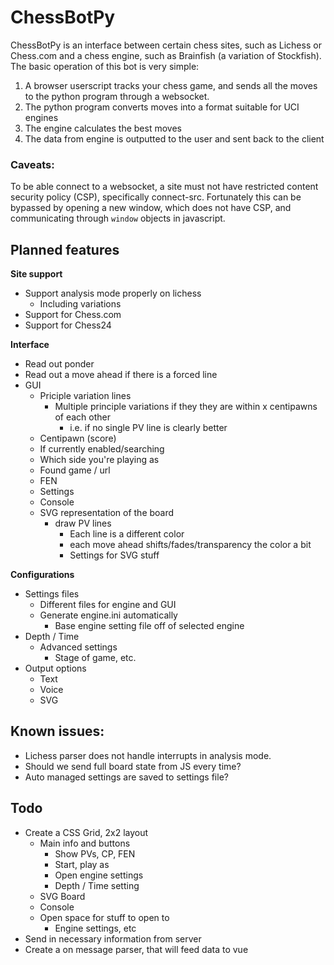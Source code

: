 # ChessBotPy

ChessBotPy is an interface between certain chess sites, such as Lichess or Chess.com and a chess engine, such as Brainfish (a variation of Stockfish).
The basic operation of this bot is very simple:

1. A browser userscript tracks your chess game, and sends all the moves to the python program through a websocket.
2. The python program converts moves into a format suitable for UCI engines
3. The engine calculates the best moves
4. The data from engine is outputted to the user and sent back to the client

### Caveats:

To be able connect to a websocket, a site must not have restricted content security policy (CSP), specifically connect-src. Fortunately this can be bypassed by opening a new window, which does not have CSP, and communicating through `window` objects in javascript.

## Planned features

**Site support**

-   Support analysis mode properly on lichess
    -   Including variations
-   Support for Chess.com
-   Support for Chess24

**Interface**

-   Read out ponder
-   Read out a move ahead if there is a forced line
-   GUI
    -   Priciple variation lines
        -   Multiple principle variations if they they are within x centipawns of each other
            -   i.e. if no single PV line is clearly better
    -   Centipawn (score)
    -   If currently enabled/searching
    -   Which side you're playing as
    -   Found game / url
    -   FEN
    -   Settings
    -   Console
    -   SVG representation of the board
        -   draw PV lines
            -   Each line is a different color
            -   each move ahead shifts/fades/transparency the color a bit
            -   Settings for SVG stuff

**Configurations**

-   Settings files
    -   Different files for engine and GUI
    -   Generate engine.ini automatically
        -   Base engine setting file off of selected engine
-   Depth / Time
    -   Advanced settings
        -   Stage of game, etc.
-   Output options
    -   Text
    -   Voice
    -   SVG

## Known issues:

-   Lichess parser does not handle interrupts in analysis mode.
-   Should we send full board state from JS every time?
-   Auto managed settings are saved to settings file?

## Todo

-   Create a CSS Grid, 2x2 layout
    -   Main info and buttons
        -   Show PVs, CP, FEN
        -   Start, play as
        -   Open engine settings
        -   Depth / Time setting
    -   SVG Board
    -   Console
    -   Open space for stuff to open to
        -   Engine settings, etc
-   Send in necessary information from server
-   Create a on message parser, that will feed data to vue

